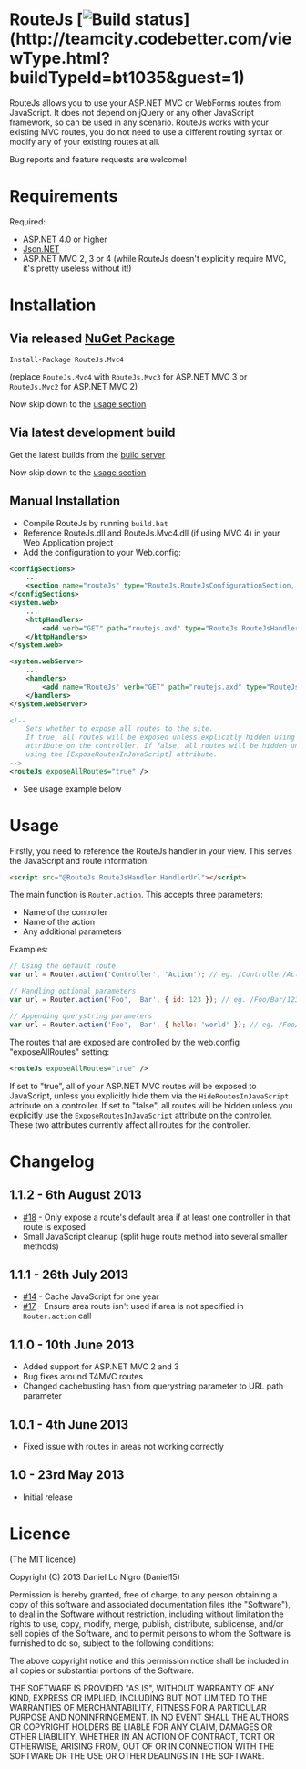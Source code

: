 RouteJs [![Build status](http://teamcity.codebetter.com/app/rest/builds/buildType:\(id:bt1035\)/statusIcon)](http://teamcity.codebetter.com/viewType.html?buildTypeId=bt1035&guest=1)
=======
RouteJs allows you to use your ASP.NET MVC or WebForms routes from JavaScript. It does not depend on
jQuery or any other JavaScript framework, so can be used in any scenario. RouteJs works with your
existing MVC routes, you do not need to use a different routing syntax or modify any of your 
existing routes at all.

Bug reports and feature requests are welcome!

Requirements
============
Required:
 * ASP.NET 4.0 or higher
 * [Json.NET](http://james.newtonking.com/projects/json-net.aspx)
 * ASP.NET MVC 2, 3 or 4 (while RouteJs doesn't explicitly require MVC, it's pretty useless without it!)

Installation
============

Via released [NuGet Package](https://nuget.org/packages?q=RouteJs)
----------------------------
```
Install-Package RouteJs.Mvc4
```
(replace `RouteJs.Mvc4` with `RouteJs.Mvc3` for ASP.NET MVC 3 or `RouteJs.Mvc2` for ASP.NET MVC 2)

Now skip down to the [usage section](#usage)

Via latest development build
----------------------------
Get the latest builds from the [build server](http://teamcity.codebetter.com/viewType.html?buildTypeId=bt1035&guest=1)

Now skip down to the [usage section](#usage)

Manual Installation
-------------------

- Compile RouteJs by running `build.bat`
- Reference RouteJs.dll and RouteJs.Mvc4.dll (if using MVC 4) in your Web Application project
- Add the configuration to your Web.config:

```xml
<configSections>
	...
	<section name="routeJs" type="RouteJs.RouteJsConfigurationSection, RouteJs" />
</configSections>
<system.web>
	...
	<httpHandlers>
		<add verb="GET" path="routejs.axd" type="RouteJs.RouteJsHandler, RouteJs" />
	</httpHandlers>
</system.web>

<system.webServer>
	...
	<handlers>
		<add name="RouteJs" verb="GET" path="routejs.axd" type="RouteJs.RouteJsHandler, RouteJs" />
	</handlers>
</system.webServer>

<!--
	Sets whether to expose all routes to the site. 
	If true, all routes will be exposed unless explicitly hidden using the [HideRoutesInJavaScript] 
	attribute on the controller. If false, all routes will be hidden unless explicitly exposed 
	using the [ExposeRoutesInJavaScript] attribute.
-->
<routeJs exposeAllRoutes="true" />
```
- See usage example below

Usage
=====

Firstly, you need to reference the RouteJs handler in your view. This serves the JavaScript
and route information:
```html
<script src="@RouteJs.RouteJsHandler.HandlerUrl"></script>
```

The main function is `Router.action`. This accepts three parameters:
- Name of the controller
- Name of the action
- Any additional parameters

Examples:

```javascript
// Using the default route
var url = Router.action('Controller', 'Action'); // eg. /Controller/Action

// Handling optional parameters
var url = Router.action('Foo', 'Bar', { id: 123 }); // eg. /Foo/Bar/123

// Appending querystring parameters
var url = Router.action('Foo', 'Bar', { hello: 'world' }); // eg. /Foo/Bar?hello=world
```

The routes that are exposed are controlled by the web.config "exposeAllRoutes" setting:
```xml
<routeJs exposeAllRoutes="true" />
```

If set to "true", all of your ASP.NET MVC routes will be exposed to JavaScript, unless you 
explicitly hide them via the `HideRoutesInJavaScript` attribute on a controller. If set to "false", 
all routes will be hidden unless you explicitly use the `ExposeRoutesInJavaScript` attribute on the
controller. These two attributes currently affect all routes for the controller.

Changelog
=========
1.1.2 - 6th August 2013
-----------------------
 - [#18](https://github.com/Daniel15/RouteJs/issues/18) - Only expose a route's default area if at 
   least one controller in that route is exposed
 - Small JavaScript cleanup (split huge route method into several smaller methods)

1.1.1 - 26th July 2013
----------------------
 - [#14](https://github.com/Daniel15/RouteJs/issues/14) - Cache JavaScript for one year
 - [#17](https://github.com/Daniel15/RouteJs/issues/17) - Ensure area route isn't used if area is 
   not specified in `Router.action` call

1.1.0 - 10th June 2013
----------------------
 - Added support for ASP.NET MVC 2 and 3
 - Bug fixes around T4MVC routes
 - Changed cachebusting hash from querystring parameter to URL path parameter

1.0.1 - 4th June 2013
---------------------
 - Fixed issue with routes in areas not working correctly

1.0 - 23rd May 2013
-------------------
 - Initial release
 
Licence
=======
(The MIT licence)

Copyright (C) 2013 Daniel Lo Nigro (Daniel15)

Permission is hereby granted, free of charge, to any person obtaining a copy of
this software and associated documentation files (the "Software"), to deal in
the Software without restriction, including without limitation the rights to
use, copy, modify, merge, publish, distribute, sublicense, and/or sell copies
of the Software, and to permit persons to whom the Software is furnished to do
so, subject to the following conditions:

The above copyright notice and this permission notice shall be included in all
copies or substantial portions of the Software.

THE SOFTWARE IS PROVIDED "AS IS", WITHOUT WARRANTY OF ANY KIND, EXPRESS OR
IMPLIED, INCLUDING BUT NOT LIMITED TO THE WARRANTIES OF MERCHANTABILITY,
FITNESS FOR A PARTICULAR PURPOSE AND NONINFRINGEMENT. IN NO EVENT SHALL THE
AUTHORS OR COPYRIGHT HOLDERS BE LIABLE FOR ANY CLAIM, DAMAGES OR OTHER
LIABILITY, WHETHER IN AN ACTION OF CONTRACT, TORT OR OTHERWISE, ARISING FROM,
OUT OF OR IN CONNECTION WITH THE SOFTWARE OR THE USE OR OTHER DEALINGS IN THE
SOFTWARE.
